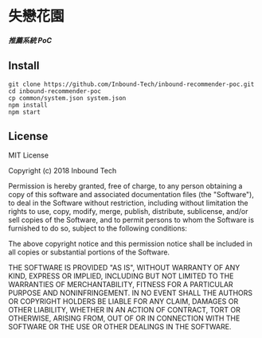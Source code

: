 # 失戀花園

##### 推薦系統 PoC

## Install

```
git clone https://github.com/Inbound-Tech/inbound-recommender-poc.git
cd inbound-recommender-poc
cp common/system.json system.json
npm install
npm start
```

## License

MIT License

Copyright (c) 2018 Inbound Tech

Permission is hereby granted, free of charge, to any person obtaining a copy
of this software and associated documentation files (the "Software"), to deal
in the Software without restriction, including without limitation the rights
to use, copy, modify, merge, publish, distribute, sublicense, and/or sell
copies of the Software, and to permit persons to whom the Software is
furnished to do so, subject to the following conditions:

The above copyright notice and this permission notice shall be included in all
copies or substantial portions of the Software.

THE SOFTWARE IS PROVIDED "AS IS", WITHOUT WARRANTY OF ANY KIND, EXPRESS OR
IMPLIED, INCLUDING BUT NOT LIMITED TO THE WARRANTIES OF MERCHANTABILITY,
FITNESS FOR A PARTICULAR PURPOSE AND NONINFRINGEMENT. IN NO EVENT SHALL THE
AUTHORS OR COPYRIGHT HOLDERS BE LIABLE FOR ANY CLAIM, DAMAGES OR OTHER
LIABILITY, WHETHER IN AN ACTION OF CONTRACT, TORT OR OTHERWISE, ARISING FROM,
OUT OF OR IN CONNECTION WITH THE SOFTWARE OR THE USE OR OTHER DEALINGS IN THE
SOFTWARE.
